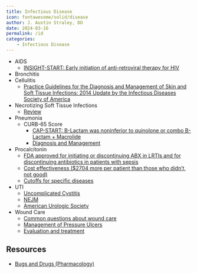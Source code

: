 ```yaml
---
title: Infectious Disease
icon: fontawesome/solid/disease
author: J. Austin Straley, DO
date: 2024-03-16
permalink: /id
categories:
    - Infectious Disease
---
```

- AIDS
    - [INSIGHT-START: Early initiation of anti-retroviral therapy for HIV][2]
- Bronchitis
- Cellulitis
    - [Practice Guidelines for the Diagnosis and Management of Skin and Soft Tissue Infections: 2014 Update by the Infectious Diseases Society of America][3]
- Necrotizing Soft Tissue Infections
    - [Review][4]
- Pneumonia
    - CURB-65 Score
        - [CAP-START: B-Lactam was noninferior to quinolone or combo B-Lactam + Macrolide][5]
        - [Diagnosis and Management][6]
- Procalcitonin
    - [FDA approved for initiating or discontinuing ABX in LRTIs and for discontinuing antibiotics in patients with sepsis][7]
    - [Cost effectiveness ($2704 more per patient than those who didn’t, not good)][8]
    - [Cutoffs for specific diseases][9]
- UTI
    - [Uncomplicated Cystitis][10]
    - [NEJM][11]
    - [American Urologic Society][12]
- Wound Care
    - [Common questions about wound care][13]
    - [Management of Pressure Ulcers][14]
    - [Evaluation and treatment][15]

## Resources

- [Bugs and Drugs (Pharmacology)][1]

[1]: https://www.bugsanddrugs.org/
[2]: https://www.nejm.org/doi/full/10.1056/NEJMoa1506816/
[3]: https://academic.oup.com/cid/article/59/2/147/442347?login=false
[4]: https://pubmed.ncbi.nlm.nih.gov/17599015/{:target="_blank"}
[5]: https://pubmed.ncbi.nlm.nih.gov/25830421/{:target="_blank"}
[6]: https://www.ncbi.nlm.nih.gov/pmc/articles/PMC6812437/
[7]: https://www.ncbi.nlm.nih.gov/pmc/articles/PMC6885331/
[8]: https://www.ncbi.nlm.nih.gov/pmc/articles/PMC6234639/
[9]: https://www.ncbi.nlm.nih.gov/books/NBK539794/
[10]: https://uroweb.org/guidelines/urological-infections/related-content/
[11]: https://www.nejm.org/doi/full/10.1056/NEJMcp1104429/
[12]: https://www.auanet.org/guidelines-and-quality/guidelines/recurrent-uti/
[13]: https://pubmed.ncbi.nlm.nih.gov/25591209/{:target="_blank"}
[14]: https://pubmed.ncbi.nlm.nih.gov/15487879/{:target="_blank"}
[15]: https://pubmed.ncbi.nlm.nih.gov/28027261/{:target="_blank"}
